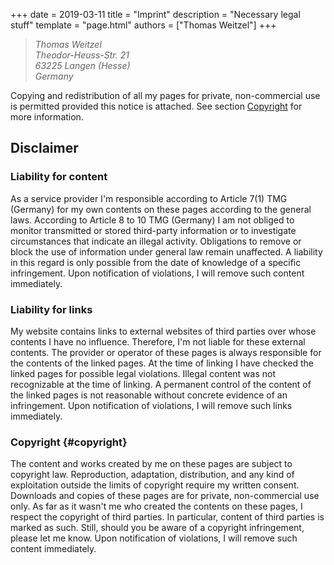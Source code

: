 +++
date = 2019-03-11
title = "Imprint"
description = "Necessary legal stuff"
template = "page.html"
authors = ["Thomas Weitzel"]
+++

<!-- Add two spaces after each line to enforce line break -->
> *Thomas Weitzel*  
> *Theodor-Heuss-Str. 21*  
> *63225 Langen (Hesse)*  
> *Germany*  

Copying and redistribution of all my pages for private, non-commercial use is permitted provided this notice is attached.
See section [Copyright](#copyright) for more information.

## Disclaimer

### Liability for content
As a service provider I'm responsible according to Article 7(1) TMG (Germany) for my own contents on these pages according to the general laws.
According to Article 8 to 10 TMG (Germany) I am not obliged to monitor transmitted or stored third-party information or to investigate circumstances that indicate an illegal activity.
Obligations to remove or block the use of information under general law remain unaffected.
A liability in this regard is only possible from the date of knowledge of a specific infringement.
Upon notification of violations, I will remove such content immediately.

### Liability for links
My website contains links to external websites of third parties over whose contents I have no influence.
Therefore, I'm not liable for these external contents.
The provider or operator of these pages is always responsible for the contents of the linked pages.
At the time of linking I have checked the linked pages for possible legal violations.
Illegal content was not recognizable at the time of linking.
A permanent control of the content of the linked pages is not reasonable without concrete evidence of an infringement.
Upon notification of violations, I will remove such links immediately.

### Copyright {#copyright}
The content and works created by me on these pages are subject to copyright law.
Reproduction, adaptation, distribution, and any kind of exploitation outside the limits of copyright require my written consent.
Downloads and copies of these pages are for private, non-commercial use only.
As far as it wasn't me who created the contents on these pages, I respect the copyright of third parties.
In particular, content of third parties is marked as such.
Still, should you be aware of a copyright infringement, please let me know.
Upon notification of violations, I will remove such content immediately.
